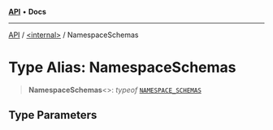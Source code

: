 [**API**](../../README.md) • **Docs**

***

[API](../../README.md) / [\<internal\>](../README.md) / NamespaceSchemas

# Type Alias: NamespaceSchemas

> **NamespaceSchemas**\<\>: *typeof* [`NAMESPACE_SCHEMAS`](../variables/NAMESPACE_SCHEMAS.md)

## Type Parameters
